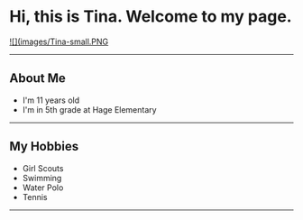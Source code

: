 # Hi, this is Tina. Welcome to my page.

[![](images/Tina-small.PNG](images/Tina.PNG)

*****

## About Me
- I'm 11 years old
- I'm in 5th grade at Hage Elementary

*****

## My Hobbies
- Girl Scouts
- Swimming
- Water Polo
- Tennis

*****
